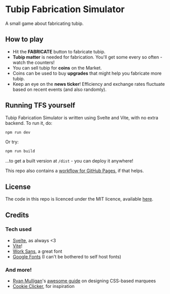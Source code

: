 # Tubip Fabrication Simulator

A small game about fabricating tubip.

## How to play
- Hit the **FABRICATE** button to fabricate tubip.
- **Tubip matter** is needed for fabrication. You'll get some every so often - watch the counters!
- You can sell tubip for **coins** on the Market.
- Coins can be used to buy **upgrades** that might help you fabricate more tubip.
- Keep an eye on the **news ticker**! Efficiency and exchange rates fluctuate based on recent events (and also randomly).

## Running TFS yourself
Tubip Fabrication Simulator is written using Svelte and Vite, with no extra backend. To run it, do:

```bash
npm run dev
```

Or try:

```bash
npm run build
```

...to get a built version at `/dist` - you can deploy it anywhere!

This repo also contains a [workflow for GitHub Pages](./.github/workflows/publish.yaml), if that helps.

## License

The code in this repo is licenced under the MIT licence, available [here](./LICENSE).

## Credits

### Tech used
- [Svelte](https://svelte.dev/), as always <3
- [Vite](https://vite.dev/)!
- [Work Sans](https://github.com/weiweihuanghuang/Work-Sans), a great font
- [Google Fonts](https://fonts.google.com/) (I can't be bothered to self host fonts)

### And more!
- [Ryan Mulligan](https://ryanmulligan.dev/)'s [awesome guide](https://ryanmulligan.dev/blog/css-marquee/) on designing CSS-based marquees
- [Cookie Clicker](https://orteil.dashnet.org/cookieclicker/), for inspiration